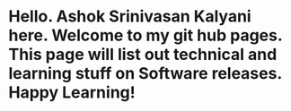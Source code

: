 <h1>Hello. Ashok Srinivasan Kalyani here. Welcome to my git hub pages. This page will list out technical and learning stuff on Software releases. Happy Learning!</h1>
